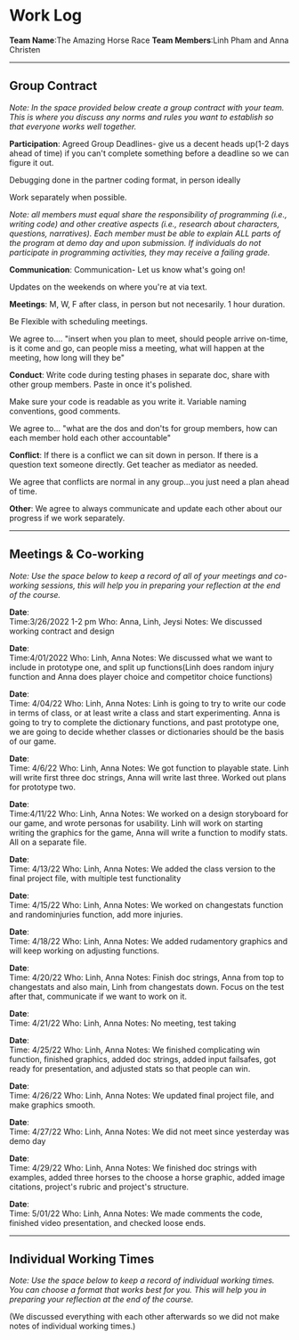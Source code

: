 # Work Log
**Team Name**:The Amazing Horse Race
**Team Members**:Linh Pham and Anna Christen 

---
## Group Contract
_Note: In the space provided below create a group contract with your team. This is where you discuss any norms and rules you want to establish so that everyone works well together._

**Participation**: 
Agreed Group Deadlines- give us a decent heads up(1-2 days ahead of time) if you can't complete something before a deadline so we can figure it out.  

Debugging done in the partner coding format, in person ideally

Work separately when possible. 

_Note: all members must equal share the responsibility of programming (i.e., writing code) and other creative aspects (i.e., research about characters, questions, narratives). Each member must be able to explain ALL parts of the program at demo day and upon submission. If individuals do not participate in programming activities, they may receive a failing grade._

**Communication**: 
Communication- Let us know what's going on!

Updates on the weekends on where you're at via text.


**Meetings**: 
M, W, F after class, in person but not necesarily. 1 hour duration.

Be Flexible with scheduling meetings.

We agree to....    "insert when you plan to meet, should people arrive on-time, is it come and go, can people miss a meeting, what will happen at the meeting, how long will they be"


**Conduct**: 
Write code during testing phases in separate doc, share with other group members. Paste in once it's polished.  

Make sure your code is readable as you write it. Variable naming conventions, good comments.

We agree to...     "what are the dos and don'ts for group members, how can each member hold each other accountable"


**Conflict**: 
If there is a conflict we can sit down in person. If there is a question text someone directly. Get teacher as mediator as needed.

We agree that conflicts are normal in any group...you just need a plan ahead of time.


**Other**: We agree to always communicate and update each other about our progress if we work separately.


---

## Meetings & Co-working 
_Note: Use the space below to keep a record of all of your meetings and co-working sessions, this will help you in preparing your reflection at the end of the course._


**Date**:  
Time:3/26/2022 1-2 pm
Who: Anna, Linh, Jeysi
Notes: We discussed working contract and design



**Date**:  
Time:4/01/2022
Who:  Linh, Anna
Notes: We discussed what we want to include in prototype one, and split up functions(Linh does random injury function and Anna does player choice and competitor choice functions)



**Date**:  
Time: 4/04/22
Who:  Linh, Anna
Notes:  Linh is going to try to write our code in terms of class, or at least write a class and start experimenting. Anna is going to try to complete the dictionary functions, and past prototype one, we are going to decide whether classes or dictionaries should be the basis of our game. 



**Date**:  
Time:  4/6/22
Who:  Linh, Anna
Notes:  We got function to playable state. Linh will write first three doc strings, Anna will write last three. Worked out plans for prototype two. 



**Date**:  
Time:4/11/22
Who:  Linh, Anna
Notes: We worked on a design storyboard for our game, and wrote personas for usability. Linh will work on starting writing the graphics for the game, Anna will write a function to modify stats. All on a separate file. 

**Date**:  
Time:  4/13/22
Who:  Linh, Anna
Notes:  We added the class version to the final project file, with multiple test functionality 

**Date**:  
Time:  4/15/22
Who:  Linh, Anna
Notes: We worked on changestats function and randominjuries function, add more injuries.

**Date**:  
Time:  4/18/22
Who:  Linh, Anna
Notes: We added rudamentory graphics and will keep working on adjusting functions.

**Date**:  
Time:  4/20/22
Who:  Linh, Anna
Notes: Finish doc strings, Anna from top to changestats and also main, Linh from changestats down. Focus on the test after that, communicate if we want to work on it. 

**Date**:  
Time:  4/21/22
Who:  Linh, Anna
Notes: No meeting, test taking

**Date**:  
Time:  4/25/22
Who:  Linh, Anna
Notes: We finished complicating win function, finished graphics, added doc strings, added input failsafes, got ready for presentation, and adjusted stats so that people can win.

**Date**:  
Time:  4/26/22
Who:  Linh, Anna
Notes: We updated final project file, and make graphics smooth.


**Date**:  
Time:  4/27/22
Who:  Linh, Anna
Notes: We did not meet since yesterday was demo day


**Date**:  
Time:  4/29/22
Who:  Linh, Anna
Notes: We finished doc strings with examples, added three horses to the choose a horse graphic, added image citations, project's rubric and project's structure.

**Date**:  
Time:  5/01/22
Who:  Linh, Anna
Notes: We made comments the code, finished video presentation, and checked loose ends.

---

## Individual Working Times
_Note: Use the space below to keep a record of individual working times. You can choose a format that works best for you. This will help you in preparing your reflection at the end of the course._

(We discussed everything with each other afterwards so we did not make notes of individual working times.)




